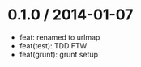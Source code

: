 
0.1.0 / 2014-01-07 
==================

  * feat: renamed to urlmap
  * feat(test): TDD FTW
  * feat(grunt): grunt setup
